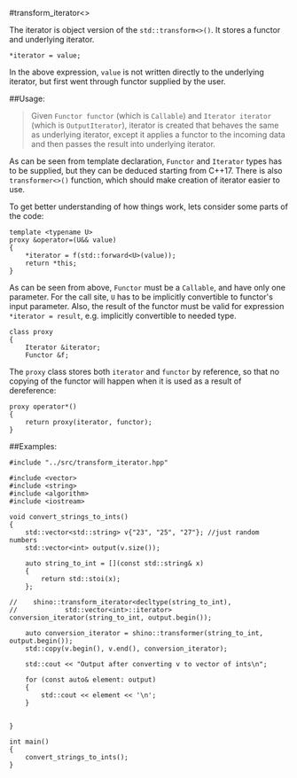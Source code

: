 #transform_iterator<>

The iterator is object version of the `std::transform<>()`. It stores a functor and underlying iterator.

    *iterator = value;
    
In the above expression, `value` is not written directly to the underlying iterator, but first went through functor supplied by the user.

##Usage:

>Given `Functor functor` (which is `Callable`) and `Iterator iterator` (which is `OutputIterator`), iterator is created that behaves the same as underlying iterator, except it applies a functor to the incoming data and then passes the result into underlying iterator.

As can be seen from template declaration, `Functor` and `Iterator` types has to be supplied, but they can be deduced starting from C++17. There is also `transformer<>()` function, which should make creation of iterator easier to use.

To get better understanding of how things work, lets consider some parts of the code:

    template <typename U>
    proxy &operator=(U&& value)
    {
        *iterator = f(std::forward<U>(value));
        return *this;
    }
    
As can be seen from above, `Functor` must be a `Callable`, and have only one parameter. For the call site, `U` has to be implicitly convertible to functor's input parameter. Also, the result of the functor must be valid for expression `*iterator = result`, e.g. implicitly convertible to needed type.

    class proxy
    {
        Iterator &iterator;
        Functor &f;
        
The `proxy` class stores both `iterator` and `functor` by reference, so that no copying of the functor will happen when it is used as a result of dereference:

    proxy operator*()
    {
        return proxy(iterator, functor);
    }
    

##Examples:

```
#include "../src/transform_iterator.hpp"

#include <vector>
#include <string>
#include <algorithm>
#include <iostream>

void convert_strings_to_ints()
{
    std::vector<std::string> v{"23", "25", "27"}; //just random numbers
    std::vector<int> output(v.size());

    auto string_to_int = [](const std::string& x)
    {
        return std::stoi(x);
    };

//    shino::transform_iterator<decltype(string_to_int),
//            std::vector<int>::iterator> conversion_iterator(string_to_int, output.begin());

    auto conversion_iterator = shino::transformer(string_to_int, output.begin());
    std::copy(v.begin(), v.end(), conversion_iterator);

    std::cout << "Output after converting v to vector of ints\n";

    for (const auto& element: output)
    {
        std::cout << element << '\n';
    }


}

int main()
{
    convert_strings_to_ints();
}
```